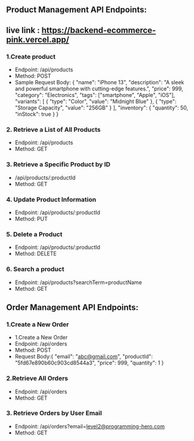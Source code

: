 ## Product Management API Endpoints:
## live link : https://backend-ecommerce-pink.vercel.app/
### 1.Create product

- Endpoint: /api/products
- Method: POST
- Sample Request Body:
  {
  "name": "iPhone 13",
  "description": "A sleek and powerful smartphone with cutting-edge features.",
  "price": 999,
  "category": "Electronics",
  "tags": ["smartphone", "Apple", "iOS"],
  "variants": [
  {
  "type": "Color",
  "value": "Midnight Blue"
  },
  {
  "type": "Storage Capacity",
  "value": "256GB"
  }
  ],
  "inventory": {
  "quantity": 50,
  "inStock": true
  }
  }

### 2. Retrieve a List of All Products

- Endpoint: /api/products
- Method: GET

### 3. Retrieve a Specific Product by ID

- /api/products/:productId
- Method: GET

### 4. Update Product Information

- Endpoint: /api/products/:productId
- Method: PUT

### 5. Delete a Product

- Endpoint: /api/products/:productId
- Method: DELETE

### 6. Search a product

- Endpoint: /api/products?searchTerm=productName
- Method: GET

## Order Management API Endpoints:

### 1.Create a New Order

- 1.Create a New Order
- Endpoint: /api/orders
- Method: POST
- Request Body:{
  "email": "abc@gmail.com",
  "productId": "5fd67e890b60c903cd8544a3",
  "price": 999,
  "quantity": 1
  }

### 2.Retrieve All Orders

- Endpoint: /api/orders
- Method: GET

### 3. Retrieve Orders by User Email

- Endpoint: /api/orders?email=level2@programming-hero.com
- Method: GET
